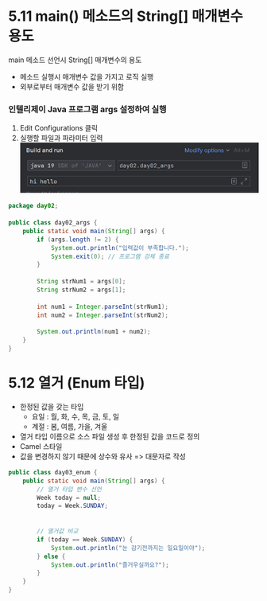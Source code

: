 # 5.11 main() 메소드의 String[] 매개변수 용도
main 메소드 선언시 String[] 매개변수의 용도
- 메소드 실행시 매개변수 값을 가지고 로직 실행
- 외부로부터 매개변수 값을 받기 위함

### 인텔리제이 Java 프로그램 args 설정하여 실행
1. Edit Configurations 클릭
2. 실행할 파일과 파라미터 입력
![img.png](img.png)

```java
package day02;

public class day02_args {
    public static void main(String[] args) {
        if (args.length != 2) {
            System.out.println("입력값이 부족합니다.");
            System.exit(0); // 프로그램 강제 종료
        }

        String strNum1 = args[0];
        String strNum2 = args[1];

        int num1 = Integer.parseInt(strNum1);
        int num2 = Integer.parseInt(strNum2);

        System.out.println(num1 + num2);
    }
}

```

# 5.12 열거 (Enum 타입)
- 한정된 값을 갖는 타입
  - 요일 : 월, 화, 수, 목, 금, 토, 일
  - 계절 : 봄, 여름, 가을, 겨울
- 열거 타입 이름으로 소스 파일 생성 후 한정된 값을 코드로 정의
- Camel 스타일
- 값을 변경하지 않기 때문에 상수와 유사 => 대문자로 작성

```java
public class day03_enum {
    public static void main(String[] args) {
        // 열거 타입 변수 선언
        Week today = null;
        today = Week.SUNDAY;


        // 열거값 비교
        if (today == Week.SUNDAY) {
            System.out.println("눈 감기전까지는 일요일이야");
        } else {
            System.out.println("즐거우실까요?");
        }
    }
}
```